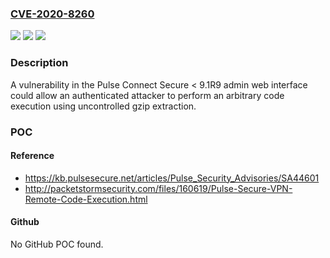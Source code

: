 ### [CVE-2020-8260](https://cve.mitre.org/cgi-bin/cvename.cgi?name=CVE-2020-8260)
![](https://img.shields.io/static/v1?label=Product&message=Pulse%20Connect%20Secure%20%2F%20Pulse%20Policy%20Secure&color=blue)
![](https://img.shields.io/static/v1?label=Version&message=n%2Fa&color=blue)
![](https://img.shields.io/static/v1?label=Vulnerability&message=Unrestricted%20Upload%20of%20File%20with%20Dangerous%20Type%20(CWE-434)&color=brighgreen)

### Description

A vulnerability in the Pulse Connect Secure < 9.1R9 admin web interface could allow an authenticated attacker to perform an arbitrary code execution using uncontrolled gzip extraction.

### POC

#### Reference
- https://kb.pulsesecure.net/articles/Pulse_Security_Advisories/SA44601
- http://packetstormsecurity.com/files/160619/Pulse-Secure-VPN-Remote-Code-Execution.html

#### Github
No GitHub POC found.

